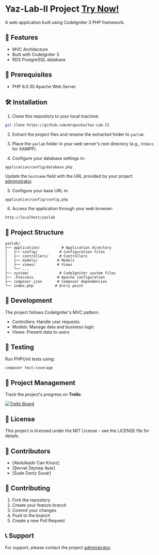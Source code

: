 # Yaz-Lab-II Project [Try Now!](http://3.140.190.21/)

A web application built using CodeIgniter 3 PHP framework.

## 🚀 Features

- MVC Architecture
- Built with CodeIgniter 3
- RDS PostgreSQL database 

## 👋 Prerequisites

- PHP 8.0.30 Apache Web Server

## 🛠️ Installation

1. Clone this repository to your local machine:
```bash
git clone https://github.com/mraposka/Yaz-Lab-II
```

2. Extract the project files and rename the extracted folder to `yazlab`.

3. Place the `yazlab` folder in your web server's root directory (e.g., `htdocs` for XAMPP).

4. Configure your database settings in:
```
application/config/database.php
```
Update the `hostname` field with the URL provided by your project [administrator](mailto:kadircankinsiz@gmail.com).

5. Configure your base URL in:
```
application/config/config.php
```

6. Access the application through your web browser:
```
http://localhost/yazlab
```

## 💁 Project Structure

```
yazlab/
├── application/          # Application directory
│   ├── config/          # Configuration files
│   ├── controllers/     # Controllers
│   ├── models/         # Models
│   ├── views/          # Views
│   └── ...
├── system/              # CodeIgniter system files
├── .htaccess           # Apache configuration
├── composer.json       # Composer dependencies
└── index.php          # Entry point
```

## 🔧 Development

The project follows CodeIgniter's MVC pattern:
- Controllers: Handle user requests
- Models: Manage data and business logic
- Views: Present data to users

## 🥾 Testing

Run PHPUnit tests using:
```bash
composer test:coverage
```

## 📌 Project Management

Track the project's progress on **Trello**:  

[![Trello Board](https://img.shields.io/badge/Trello-Yaz--Lab--II-blue?logo=trello)](https://trello.com/invite/b/67c4b85607bb6c186736c6fc/ATTI600973164aff15eca1d597c0419f6303C9EF7483/yaz-lab-ii)


## 📝 License

This project is licensed under the MIT License - see the LICENSE file for details.

## 👥 Contributors

- [Abdulkadir Can Kinsiz]
- [Şevval Zeynep Ayar]
- [Sude Deniz Suvar]

## 🤝 Contributing

1. Fork the repository
2. Create your feature branch
3. Commit your changes
4. Push to the branch
5. Create a new Pull Request

## 📞 Support

For support, please contact the project [administrator](mailto:kadircankinsiz@gmail.com).

